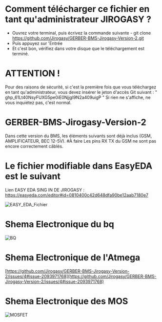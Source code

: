 # Comment télécharger ce fichier en tant qu'administrateur JIROGASY ?

- Ouvrez votre terminal, puis écrivez la commande suivante - git clone https://github.com/Jirogasy/GERBER-BMS-Jirogasy-Version-2.git
- Puis appuyez sur 'Entrée
- Et c'est bon, vérifiez dans votre disque que le téléchargement est terminé.
# ATTENTION !
Pour des raisons de sécurité, si c'est la première fois que vous téléchargez en tant qu'administrateur, vous devez insérer le jeton d'accès Git suivant : " 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 "
Si rien ne s'affiche, ne vous inquiétez pas, c'est normal.

# GERBER-BMS-Jirogasy-Version-2
Dans cette version du BMS, les éléments suivants sont déjà inclus (GSM, AMPLIFICATEUR, BEC 12-5V).
#À faire
Les pins RX TX du GSM ne sont pas encore correctement câblés.
# Le fichier modifiable dans EasyEDA est le suivant
Lien EASY EDA SING IN DE JIROGASY : https://easyeda.com/editor#id=0810400c42d648dfa90be12aab7180e7

![EASY_EDA_Fichier](https://github.com/Jirogasy/GERBER-BMS-Jirogasy-Version-2/assets/140087227/fc0ce9d0-2d5a-4ec9-9b23-f2d0112e86c7)

# Shema Electronique du bq
![BQ](https://github.com/Jirogasy/GERBER-BMS-Jirogasy-Version-2/assets/140087227/44f664db-80c2-42d5-9122-3af1803b8e16)

# Shema Electronique de l'Atmega
[https://github.com/Jirogasy/GERBER-BMS-Jirogasy-Version-2/issues/4#issue-2093971768](https://github.com/Jirogasy/GERBER-BMS-Jirogasy-Version-2/issues/4#issue-2093971768)

# Shema Electronique des MOS
![MOSFET](https://github.com/Jirogasy/GERBER-BMS-Jirogasy-Version-2/assets/140087227/9c719ae3-b704-4498-ab86-83666f6adcb2)



